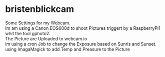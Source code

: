 # bristenblickcam
Some Settings for my Webcam.  
Im am using a Canon EOS600d to shoot Pictures triggert by a RaspberryPi1 whit the tool gphoto2.  
The Picture are Uploaded to webcam.io  
im using a cron Job to change the Exposure based on Sunris and Sunset.
using ImagaMagick to add Temp and Preasure to the Picture
